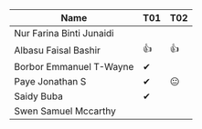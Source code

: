 |Name                              |T01 |T02 |
|----------------------------------|----|----|
|Nur Farina Binti Junaidi          |    |    |
|Albasu Faisal Bashir              | 👍 | 👍 |
|Borbor Emmanuel T-Wayne           | ✔ |    |
|Paye Jonathan S                   | ✔ | 😐  |
|Saidy Buba                        | ✔ |    |
|Swen Samuel Mccarthy              |    |    |
